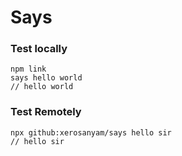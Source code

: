 # Says

### Test locally

```
npm link
says hello world
// hello world
```

### Test Remotely

```
npx github:xerosanyam/says hello sir
// hello sir
```
